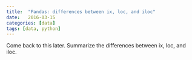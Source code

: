 ```yaml
---
title:  "Pandas: differences between ix, loc, and iloc"
date:   2016-03-15
categories: [data]
tags: [data, python]
---
```

Come back to this later. Summarize the differences between ix, loc, and iloc.